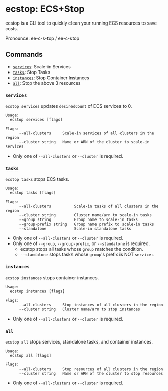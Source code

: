 # ecstop:  ECS+Stop

ecstop is a CLI tool to quickly clean your running ECS resources to save costs.

Pronounce: ee-c-s-top / ee-c-stop


<!-- 
# Usage Pattern

1. CLI from local
2. on demand in AWS
3. Scheduled in AWS
-->

## Commands

- [`services`](#services): Scale-in Services
- [`tasks`](#tasks): Stop Tasks
- [`instances`](#instances): Stop Container Instances
- [`all`](#all): Stop the above 3 resources

### `services`

`ecstop services` updates `desiredCount` of ECS services to 0.

```
Usage:
  ecstop services [flags]

Flags:
      --all-clusters     Scale-in services of all clusters in the region
      --cluster string   Name or ARN of the cluster to scale-in services
```

- Only one of `--all-clusters` or `--cluster` is required.


### `tasks`

`ecstop tasks` stops ECS tasks.

```
Usage:
  ecstop tasks [flags]

Flags:
      --all-clusters          Scale-in tasks of all clusters in the region
      --cluster string        Cluster name/arn to scale-in tasks
      --group string          Group name to scale-in tasks
      --group-prefix string   Group name prefix to scale-in tasks
      --standalone            Scale-in standalone tasks
```

- Only one of `--all-clusters` or `--cluster` is required.
- Only one of `--group`, `--group-prefix`, or `--standalone` is required.
  - ecstop stops all tasks whose `group` matches the condition.
  - `--standalone` stops tasks whose `group`'s prefix is NOT `service:`.

### `instances`

`ecstop instances` stops container instances.

```
Usage:
  ecstop instances [flags]

Flags:
      --all-clusters     Stop instances of all clusters in the region
      --cluster string   Cluster name/arn to stop instances
```

- Only one of `--all-clusters` or `--cluster` is required.

### `all`

`ecstop all` stops services, standalone tasks, and container instances.

```
Usage:
  ecstop all [flags]

Flags:
      --all-clusters     Stop resources of all clusters in the region
      --cluster string   Name or ARN of the cluster to stop resources
```

- Only one of `--all-clusters` or `--cluster` is required.
